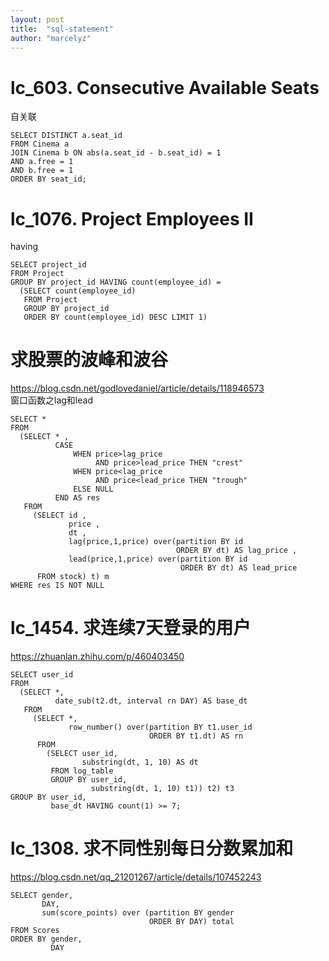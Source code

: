 ```yaml
---
layout: post
title:  "sql-statement"
author: "marcelyz"
---
```


# lc_603. Consecutive Available Seats
自关联
```
SELECT DISTINCT a.seat_id
FROM Cinema a
JOIN Cinema b ON abs(a.seat_id - b.seat_id) = 1
AND a.free = 1
AND b.free = 1
ORDER BY seat_id;
```

# lc_1076. Project Employees II
having
```
SELECT project_id
FROM Project
GROUP BY project_id HAVING count(employee_id) =
  (SELECT count(employee_id)
   FROM Project
   GROUP BY project_id
   ORDER BY count(employee_id) DESC LIMIT 1)
```

# 求股票的波峰和波谷
https://blog.csdn.net/godlovedaniel/article/details/118946573  
窗口函数之lag和lead
```
SELECT *
FROM
  (SELECT * ,
          CASE
              WHEN price>lag_price
                   AND price>lead_price THEN "crest"
              WHEN price<lag_price
                   AND price<lead_price THEN "trough"
              ELSE NULL
          END AS res
   FROM
     (SELECT id ,
             price ,
             dt ,
             lag(price,1,price) over(partition BY id
                                     ORDER BY dt) AS lag_price ,
             lead(price,1,price) over(partition BY id
                                      ORDER BY dt) AS lead_price
      FROM stock) t) m
WHERE res IS NOT NULL
```

# lc_1454. 求连续7天登录的用户
https://zhuanlan.zhihu.com/p/460403450  
```
SELECT user_id
FROM
  (SELECT *,
          date_sub(t2.dt, interval rn DAY) AS base_dt
   FROM
     (SELECT *,
             row_number() over(partition BY t1.user_id
                               ORDER BY t1.dt) AS rn
      FROM
        (SELECT user_id,
                substring(dt, 1, 10) AS dt
         FROM log_table
         GROUP BY user_id,
                  substring(dt, 1, 10) t1)) t2) t3
GROUP BY user_id,
         base_dt HAVING count(1) >= 7;
```

# lc_1308. 求不同性别每日分数累加和
https://blog.csdn.net/qq_21201267/article/details/107452243
```
SELECT gender,
       DAY,
       sum(score_points) over (partition BY gender
                               ORDER BY DAY) total
FROM Scores
ORDER BY gender,
         DAY
```